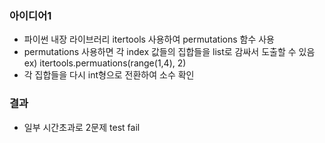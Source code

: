 ### 아이디어1
  - 파이썬 내장 라이브러리 itertools 사용하여 permutations 함수 사용
  - permutations 사용하면 각 index 값들의 집합들을 list로 감싸서 도출할 수 있음 ex) itertools.permuations(range(1,4), 2)
  - 각 집합들을 다시 int형으로 전환하여 소수 확인
### 결과
  - 일부 시간초과로 2문제 test fail
